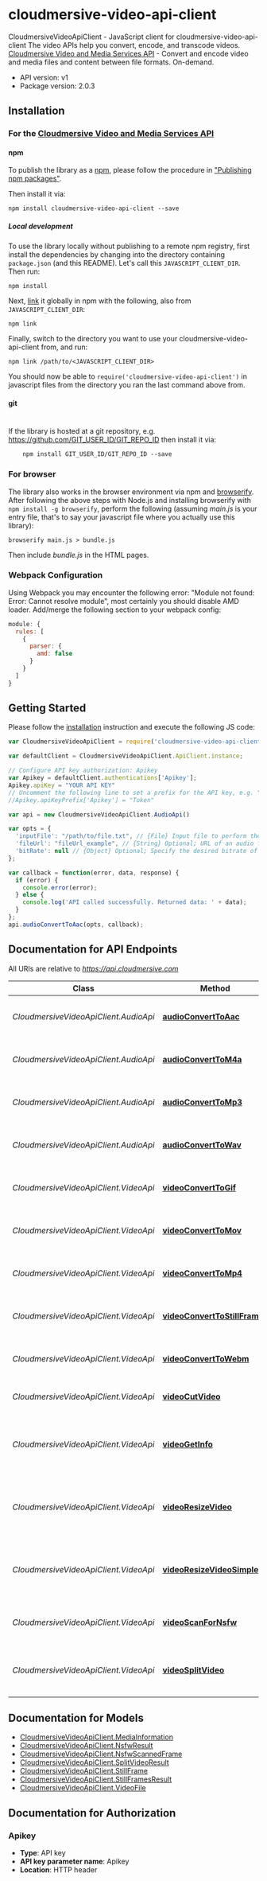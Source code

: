 # cloudmersive-video-api-client

CloudmersiveVideoApiClient - JavaScript client for cloudmersive-video-api-client
The video APIs help you convert, encode, and transcode videos.
[Cloudmersive Video and Media Services API](https://github.com/Cloudmersive/Cloudmersive.APIClient.NodeJS.DocumentAndDataConvert.git) - Convert and encode video and media files and content between file formats. On-demand.

- API version: v1
- Package version: 2.0.3


## Installation

### For the [Cloudmersive Video and Media Services API](https://cloudmersive.com/video-and-media-services-api)

#### npm

To publish the library as a [npm](https://www.npmjs.com/),
please follow the procedure in ["Publishing npm packages"](https://docs.npmjs.com/getting-started/publishing-npm-packages).

Then install it via:

```shell
npm install cloudmersive-video-api-client --save
```

##### Local development

To use the library locally without publishing to a remote npm registry, first install the dependencies by changing 
into the directory containing `package.json` (and this README). Let's call this `JAVASCRIPT_CLIENT_DIR`. Then run:

```shell
npm install
```

Next, [link](https://docs.npmjs.com/cli/link) it globally in npm with the following, also from `JAVASCRIPT_CLIENT_DIR`:

```shell
npm link
```

Finally, switch to the directory you want to use your cloudmersive-video-api-client from, and run:

```shell
npm link /path/to/<JAVASCRIPT_CLIENT_DIR>
```

You should now be able to `require('cloudmersive-video-api-client')` in javascript files from the directory you ran the last 
command above from.

#### git
#
If the library is hosted at a git repository, e.g.
https://github.com/GIT_USER_ID/GIT_REPO_ID
then install it via:

```shell
    npm install GIT_USER_ID/GIT_REPO_ID --save
```

### For browser

The library also works in the browser environment via npm and [browserify](http://browserify.org/). After following
the above steps with Node.js and installing browserify with `npm install -g browserify`,
perform the following (assuming *main.js* is your entry file, that's to say your javascript file where you actually 
use this library):

```shell
browserify main.js > bundle.js
```

Then include *bundle.js* in the HTML pages.

### Webpack Configuration

Using Webpack you may encounter the following error: "Module not found: Error:
Cannot resolve module", most certainly you should disable AMD loader. Add/merge
the following section to your webpack config:

```javascript
module: {
  rules: [
    {
      parser: {
        amd: false
      }
    }
  ]
}
```

## Getting Started

Please follow the [installation](#installation) instruction and execute the following JS code:

```javascript
var CloudmersiveVideoApiClient = require('cloudmersive-video-api-client');

var defaultClient = CloudmersiveVideoApiClient.ApiClient.instance;

// Configure API key authorization: Apikey
var Apikey = defaultClient.authentications['Apikey'];
Apikey.apiKey = "YOUR API KEY"
// Uncomment the following line to set a prefix for the API key, e.g. "Token" (defaults to null)
//Apikey.apiKeyPrefix['Apikey'] = "Token"

var api = new CloudmersiveVideoApiClient.AudioApi()

var opts = { 
  'inputFile': "/path/to/file.txt", // {File} Input file to perform the operation on.
  'fileUrl': "fileUrl_example", // {String} Optional; URL of an audio file being used for conversion. Use this option for files larger than 2GB.
  'bitRate': null // {Object} Optional; Specify the desired bitrate of the converted audio file in kilobytes per second (kB/s). Value may be between 48 and 1,411. By default, the optimal bitrate will be chosen automatically.
};

var callback = function(error, data, response) {
  if (error) {
    console.error(error);
  } else {
    console.log('API called successfully. Returned data: ' + data);
  }
};
api.audioConvertToAac(opts, callback);

```

## Documentation for API Endpoints

All URIs are relative to *https://api.cloudmersive.com*

Class | Method | HTTP request | Description
------------ | ------------- | ------------- | -------------
*CloudmersiveVideoApiClient.AudioApi* | [**audioConvertToAac**](docs/AudioApi.md#audioConvertToAac) | **POST** /video/convert/to/aac | Convert Audio File to AAC format.
*CloudmersiveVideoApiClient.AudioApi* | [**audioConvertToM4a**](docs/AudioApi.md#audioConvertToM4a) | **POST** /video/convert/to/m4a | Convert Audio File to M4A format.
*CloudmersiveVideoApiClient.AudioApi* | [**audioConvertToMp3**](docs/AudioApi.md#audioConvertToMp3) | **POST** /video/convert/to/mp3 | Convert Audio File to MP3 format.
*CloudmersiveVideoApiClient.AudioApi* | [**audioConvertToWav**](docs/AudioApi.md#audioConvertToWav) | **POST** /video/convert/to/wav | Convert Audio File to WAV format.
*CloudmersiveVideoApiClient.VideoApi* | [**videoConvertToGif**](docs/VideoApi.md#videoConvertToGif) | **POST** /video/convert/to/gif | Convert Video to Animated GIF format.
*CloudmersiveVideoApiClient.VideoApi* | [**videoConvertToMov**](docs/VideoApi.md#videoConvertToMov) | **POST** /video/convert/to/mov | Convert Video to MOV format.
*CloudmersiveVideoApiClient.VideoApi* | [**videoConvertToMp4**](docs/VideoApi.md#videoConvertToMp4) | **POST** /video/convert/to/mp4 | Convert Video to MP4 format.
*CloudmersiveVideoApiClient.VideoApi* | [**videoConvertToStillFrames**](docs/VideoApi.md#videoConvertToStillFrames) | **POST** /video/convert/to/still-frames | Convert Video to PNG Still Frames.
*CloudmersiveVideoApiClient.VideoApi* | [**videoConvertToWebm**](docs/VideoApi.md#videoConvertToWebm) | **POST** /video/convert/to/webm | Convert Video to WEBM format.
*CloudmersiveVideoApiClient.VideoApi* | [**videoCutVideo**](docs/VideoApi.md#videoCutVideo) | **POST** /video/cut | Cut a Video to a Shorter Length
*CloudmersiveVideoApiClient.VideoApi* | [**videoGetInfo**](docs/VideoApi.md#videoGetInfo) | **POST** /video/convert/get-info | Get detailed information about a video or audio file
*CloudmersiveVideoApiClient.VideoApi* | [**videoResizeVideo**](docs/VideoApi.md#videoResizeVideo) | **POST** /video/resize/preserveAspectRatio | Resizes a Video Preserving the Original Aspect Ratio.
*CloudmersiveVideoApiClient.VideoApi* | [**videoResizeVideoSimple**](docs/VideoApi.md#videoResizeVideoSimple) | **POST** /video/resize/target | Resizes a Video without Preserving Aspect Ratio.
*CloudmersiveVideoApiClient.VideoApi* | [**videoScanForNsfw**](docs/VideoApi.md#videoScanForNsfw) | **POST** /video/scan/nsfw | Scan a Video for NSFW content.
*CloudmersiveVideoApiClient.VideoApi* | [**videoSplitVideo**](docs/VideoApi.md#videoSplitVideo) | **POST** /video/split | Split a Video into Two Shorter Videos


## Documentation for Models

 - [CloudmersiveVideoApiClient.MediaInformation](docs/MediaInformation.md)
 - [CloudmersiveVideoApiClient.NsfwResult](docs/NsfwResult.md)
 - [CloudmersiveVideoApiClient.NsfwScannedFrame](docs/NsfwScannedFrame.md)
 - [CloudmersiveVideoApiClient.SplitVideoResult](docs/SplitVideoResult.md)
 - [CloudmersiveVideoApiClient.StillFrame](docs/StillFrame.md)
 - [CloudmersiveVideoApiClient.StillFramesResult](docs/StillFramesResult.md)
 - [CloudmersiveVideoApiClient.VideoFile](docs/VideoFile.md)


## Documentation for Authorization


### Apikey

- **Type**: API key
- **API key parameter name**: Apikey
- **Location**: HTTP header

